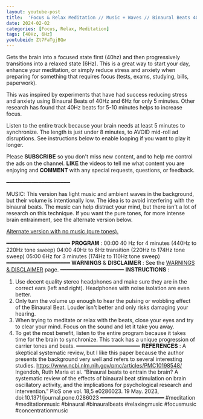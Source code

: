 ```yaml
---
layout: youtube-post
title:  'Focus & Relax Meditation // Music + Waves // Binaural Beats 40Hz to 6Hz // 8mins'
date: 2024-02-02
categories: [Focus, Relax, Meditation]
tags: [40Hz, 6Hz]
youtubeid: Zt7FaTgjBQw
---
```


<p class="premono" markdown="1">
Gets the brain into a focused state first (40hz) and then progressively transitions into a relaxed state (6Hz). This is a great way to start your day, enhance your meditation, or simply reduce stress and anxiety when preparing for something that requires focus (tests, exams, studying, bills, paperwork).

This was inspired by experiments that have had success reducing stress and anxiety using Binaural Beats of 40Hz and 6Hz for only 5 minutes. Other research has found that 40Hz beats for 5-10 minutes helps to increase focus.

Listen to the entire track because your brain needs at least 5 minutes to synchronize. The length is just under 8 minutes, to AVOID mid-roll ad disruptions. See instructions below to enable looping if you want to play it longer.

Please 𝐒𝐔𝐁𝐒𝐂𝐑𝐈𝐁𝐄 so you don't miss new content, and to help me control the ads on the channel. 𝐋𝐈𝐊𝐄 the videos to tell me what content you are enjoying and 𝐂𝐎𝐌𝐌𝐄𝐍𝐓 with any special requests, questions, or feedback.

━━━━━━━━━━━━━━━━━━━━

MUSIC: This version has light music and ambient waves in the background, but their volume is intentionally low. The idea is to avoid interfering with the binaural beats. The music can help distract your mind, but there isn't a lot of research on this technique. If you want the pure tones, for more intense brain entrainment, see the alternate version below.

[Alternate version with no music (pure tones).](/focus/relax/meditation/2024/02/02/01-Focus-Relax-8min-Pure)

━━━━━━━━━━━━━━━━━━━━
𝐏𝐑𝐎𝐆𝐑𝐀𝐌 :
00:00 40 Hz for 4 minutes (440Hz to 220Hz tone sweep)
04:00 40Hz to 6Hz transition (220Hz to 174Hz tone sweep)
05:00 6Hz for 3 minutes (174Hz to 110Hz tone sweep)
━━━━━━━━━━━━━━━━━━━━
𝐖𝐀𝐑𝐍𝐈𝐍𝐆𝐒 & 𝐃𝐈𝐒𝐂𝐋𝐀𝐈𝐌𝐄𝐑 :
See the [WARNINGS & DISCLAIMER](/legal/disclaimer.html) page.
━━━━━━━━━━━━━━━━━━━━
𝐈𝐍𝐒𝐓𝐑𝐔𝐂𝐓𝐈𝐎𝐍𝐒 :
1. Use decent quality stereo headphones and make sure they are in the correct ears (left and right). Headphones with noise isolation are even better.
2. Only turn the volume up enough to hear the pulsing or wobbling effect of the Binaural Beat. Louder isn't better and only risks damaging your hearing.
3. When trying to meditate or relax with the beats, close your eyes and try to clear your mind. Focus on the sound and let it take you away.
4. To get the most benefit, listen to the entire program because it takes time for the brain to synchronize. This track has a unique progression of carrier tones and beats.
━━━━━━━━━━━━━━━━━━━━
𝐑𝐄𝐅𝐄𝐑𝐄𝐍𝐂𝐄𝐒 :
A skeptical systematic review, but I like this paper because the author presents the background very well and refers to several interesting studies.
<https://www.ncbi.nlm.nih.gov/pmc/articles/PMC10198548/>
Ingendoh, Ruth Maria et al. “Binaural beats to entrain the brain? A systematic review of the effects of binaural beat stimulation on brain oscillatory activity, and the implications for psychological research and intervention.” PloS one vol. 18,5 e0286023. 19 May. 2023, doi:10.1371/journal.pone.0286023
━━━━━━━━━━━━━━━━━━━━
#meditation #meditationmusic #binaural #binauralbeats #relaxingmusic #focusmusic #concentrationmusic
</p>
